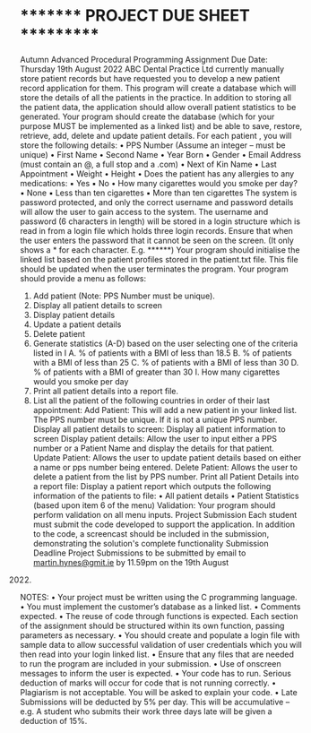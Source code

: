 # ******* PROJECT DUE SHEET *********

Autumn Advanced Procedural Programming Assignment
Due Date: Thursday 19th August 2022
ABC Dental Practice Ltd currently manually store patient records but have requested you to develop
a new patient record application for them.
This program will create a database which will store the details of all the patients in the practice. In
addition to storing all the patient data, the application should allow overall patient statistics to be
generated.
Your program should create the database (which for your purpose MUST be implemented as a linked
list) and be able to save, restore, retrieve, add, delete and update patient details.
For each patient , you will store the following details:
• PPS Number (Assume an integer – must be unique)
• First Name
• Second Name
• Year Born
• Gender
• Email Address (must contain an @, a full stop and a .com)
• Next of Kin Name
• Last Appointment
• Weight
• Height
• Does the patient has any allergies to any medications:
▪ Yes
▪ No
• How many cigarettes would you smoke per day?
▪ None
▪ Less than ten cigarettes
▪ More than ten cigarettes
The system is password protected, and only the correct username and password details will allow the
user to gain access to the system.
The username and password (6 characters in length) will be stored in a login structure which is read
in from a login file which holds three login records. Ensure that when the user enters the password
that it cannot be seen on the screen. (It only shows a * for each character. E.g. ******)
Your program should initialise the linked list based on the patient profiles stored in the patient.txt file.
This file should be updated when the user terminates the program.
Your program should provide a menu as follows:
1) Add patient (Note: PPS Number must be unique).
2) Display all patient details to screen
3) Display patient details
4) Update a patient details
5) Delete patient
6) Generate statistics (A-D) based on the user selecting one of the criteria listed in I
A. % of patients with a BMI of less than 18.5
B. % of patients with a BMI of less than 25
C. % of patients with a BMI of less than 30
D. % of patients with a BMI of greater than 30
I. How many cigarettes would you smoke per day
7) Print all patient details into a report file.
8) List all the patient of the following countries in order of their last appointment:
Add Patient: This will add a new patient in your linked list. The PPS number must be unique. If it is
not a unique PPS number.
Display all patient details to screen: Display all patient information to screen
Display patient details: Allow the user to input either a PPS number or a Patient Name and display
the details for that patient.
Update Patient: Allows the user to update patient details based on either a name or pps number being
entered.
Delete Patient: Allows the user to delete a patient from the list by PPS number.
Print all Patient Details into a report file: Display a patient report which outputs the following
information of the patients to file:
• All patient details
• Patient Statistics (based upon item 6 of the menu)
Validation:
Your program should perform validation on all menu inputs.
Project Submission
Each student must submit the code developed to support the application. In addition to the code, a
screencast should be included in the submission, demonstrating the solution's complete functionality
Submission Deadline
Project Submissions to be submitted by email to martin.hynes@gmit.ie by 11.59pm on the 19th August
2022.
NOTES:
• Your project must be written using the C programming language.
• You must implement the customer’s database as a linked list.
• Comments expected.
• The reuse of code through functions is expected. Each section of the assignment should be
structured within its own function, passing parameters as necessary.
• You should create and populate a login file with sample data to allow successful validation of user
credentials which you will then read into your login linked list.
• Ensure that any files that are needed to run the program are included in your submission.
• Use of onscreen messages to inform the user is expected.
• Your code has to run. Serious deduction of marks will occur for code that is not running correctly.
• Plagiarism is not acceptable. You will be asked to explain your code.
• Late Submissions will be deducted by 5% per day. This will be accumulative – e.g. A student
who submits their work three days late will be given a deduction of 15%.
